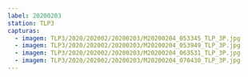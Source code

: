 ```yaml
---
label: 20200203
station: TLP3
capturas:
  - imagem: TLP3/2020/202002/20200203/M20200204_053345_TLP_3P.jpg
  - imagem: TLP3/2020/202002/20200203/M20200204_053949_TLP_3P.jpg
  - imagem: TLP3/2020/202002/20200203/M20200204_063531_TLP_3P.jpg
  - imagem: TLP3/2020/202002/20200203/M20200204_070430_TLP_3P.jpg
---
```

